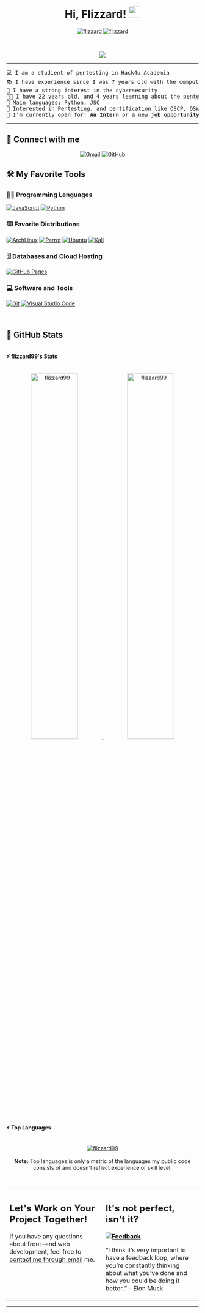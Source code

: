<h1 align="center">
Hi, Flizzard!
	<a href="https://github.com/flizzard99" target="_self">
		<img src="https://media.giphy.com/media/hvRJCLFzcasrR4ia7z/giphy.gif" width="30">
	</a>
</h1>
<p align="center">
	<a href="https://github.com/flizzard99">
		<img src="https://komarev.com/ghpvc/?username=bouaskaoun&label=Profile%20views&color=0e75b6&style=flat" alt="flizzard" />
	</a>
	<a href="https://github.com/flizzard99">
		<img src="https://img.shields.io/github/followers/bouaskaoun?label=Followers" alt="flizzard" />
	</a>
</p>
<br/>
<p align="center">
	<a href="https://github.com/flizzard99">
		<img src="https://readme-typing-svg.herokuapp.com?lines=Computer+Science+Student;Full+Stack+Web+Developer;Freelancer;DS%20|%20AI%20|%20ML%20Enthusiastic;Always%20learning%20new%20things&center=true&width=380&height=45">
	</a>
</p>

<hr>

<pre>
💻 I am a studient of pentesting in Hack4u Academia
📚 I have experience since I was 7 years old with the computers
📝 I have a strong interest in the cybersecurity
👨‍💻 I have 22 years old, and 4 years learning about the pentesting
🌟 Main languages: Python, JSC
🚩 Interested in Pentesting, and certification like OSCP, OSWE, eWPT
🤔 I’m currently open for: <b>An Intern</b> or a new <b>job opportunity</b>, this is <a href="https://docs.google.com/document/d/1-8lWC0dCPZwAWPgCGCdZyney49BQ0NIcd8_Z6MT_FjQ/edit?tab=t.0" target="_blank">MY RESUME.</a>
</pre>
<hr>

## 🤝 Connect with me
<p align="center">
	<a href="mailto:9flizzard9@gmail.com"><img img src="https://img.shields.io/badge/gmail-%23EA4335.svg?style=plastic&logo=gmail&logoColor=white" alt="Gmail"/></a>
	<a href="https://github.com/flizzard99"><img src="https://img.shields.io/badge/github-%23181717.svg?style=plastic&logo=github&logoColor=white" alt="GitHub"/></a>
</p>

## 🛠️ My Favorite Tools

### 👨‍💻 Programming Languages

<p>
    <a href="https://github.com/flizzard99"><img alt="JavaScript" src="https://img.shields.io/badge/JavaScript%20-%23F7DF1E.svg?logo=javascript&logoColor=black"></a>
    <a href="https://github.com/flizzard99"><img alt="Python" src="https://img.shields.io/badge/Python%20-%2314354C.svg?logo=python&logoColor=white"></a>

### ⌨️ Favorite Distributions 

<p>
    <a href="https://github.com/flizzard99"><img alt="ArchLinux" src="https://img.shields.io/badge/Arch%20Linux-1793D1?logo=arch-linux&logoColor=fff&style=for-the-badge"></a>
    <a href="https://github.com/flizzard99"><img alt="Parrot" src="https://img.shields.io/badge/Parrot%20Security-15E0ED.svg?style=for-the-badge&logo=Parrot-Security&logoColor=white"></a>
    <a href="https://github.com/flizzard99"><img alt="Ubuntu" src="https://img.shields.io/badge/Ubuntu-E95420.svg?style=for-the-badge&logo=Ubuntu&logoColor=white"></a>
    <a href="https://github.com/flizzard99"><img alt="Kali" src="https://img.shields.io/badge/Kali%20Linux-557C94.svg?style=for-the-badge&logo=Kali-Linux&logoColor=white"></a>
</p>

### 🗄️ Databases and Cloud Hosting

<p>
    <a href="https://github.com/flizzard99"><img alt="GitHub Pages" src="https://img.shields.io/badge/GitHub%20Pages-222222.svg?style=for-the-badge&logo=GitHub-Pages&logoColor=white"></a>
</p>

### 💻 Software and Tools

<p>
    <a href="https://github.com/flizzard99"><img alt="Git" src="https://img.shields.io/badge/Git-F05032.svg?style=for-the-badge&logo=Git&logoColor=white"></a>
    <a href="https://github.com/flizzard99"><img alt="Visual Studio Code" src="https://img.shields.io/badge/Visual%20Studio%20Code-0078d7.svg?style=for-the-badge&logo=visual-studio-code&logoColor=white"></a>
</p>
</br>

<!--
### 👨🏽‍💻 Workspace
<p>
    <a href="https://github.com/Bouaskaoun"><img alt="Macbook Air M1" src="https://img.shields.io/badge/Apple-MacBook_Air_2020-999999?style=for-the-badge&logo=apple&logoColor=white"></a>
    <a href="https://github.com/Bouaskaoun"><img alt="Spotify" src="https://img.shields.io/badge/Spotify-1ED760?&style=for-the-badge&logo=spotify&logoColor=white"></a>
</p>
-->


## 🥇 GitHub Stats

<br/>
<summary><b> ⚡ flizzard99's Stats</b></summary>
<br/>
<p align="center">
	<a href="https://github.com/flizzard99">
	<img width="49.5%" src="https://github-readme-stats.vercel.app/api?username=flizzard99&show_icons=true" alt="flizzard99">
	<img width="49.5%" src="https://github-readme-streak-stats.herokuapp.com/?user=flizzard99" alt="flizzard99">
	</a>
	<br/>
</p>
<br/>
<!--
<summary><b>⚡ Activity graph</b></summary>
<br/>
<p align="center">
	<a href="https://github.com/flizzard99">
		<img src="https://activity-graph.herokuapp.com/graph?username=flizzard99&bg_color=ffffff&color=000000&line=000000&point=000000&area=true&hide_border=true" alt="flizzard99">
	</a>
</p>
<br/>
-->
<summary><b>⚡ Top Languages</b></summary>
<br/>

<p align="center">
	<a href="https://github.com/flizzard99">
	<img src="https://github-readme-stats.vercel.app/api/top-langs/?username=flizzard99&langs_count=8&layout=compact" alt="flizzard99">
	</a>
	<br/>
<br/>
<b>Note:</b> Top languages is only a metric of the languages my public code consists of and doesn't reflect experience or skill level.
</p>
<br/>

<table style="border: none">
  <tr>
  <td width="50%" valign="top">

## Let's Work on Your Project Together!

If you have any questions about front-end web development, feel free to <a href="mailto:9flizzard9@gmail.com">contact me through email</a> me.


  </td>
  <td width="50%" valign="top">

## It's not perfect, isn't it?

**<a href="https://github.com/flizzard99"><img alt="Feedback" src="https://img.shields.io/badge/Ask%20me-anything-1abc9c.svg"></a>**

“I think it’s very important to have a feedback loop, where you’re constantly thinking about what you’ve done and how you could be doing it better.”
– Elon Musk

  </td>
  </tr>
</table>

------
